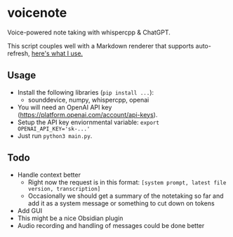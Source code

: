 # voicenote
Voice-powered note taking with whispercpp & ChatGPT.

This script couples well with a Markdown renderer that supports auto-refresh, [here's what I use.](https://chrome.google.com/webstore/detail/markdown-viewer/ckkdlimhmcjmikdlpkmbgfkaikojcbjk?hl=en)

## Usage
- Install the following libraries (`pip install ...`):
  - sounddevice, numpy, whispercpp, openai
- You will need an OpenAI API key (https://platform.openai.com/account/api-keys).
- Setup the API key enviornmental variable: `export OPENAI_API_KEY='sk-...'`
- Just run `python3 main.py`.

## Todo
- Handle context better
  - Right now the request is in this format: `[system prompt, latest file version, transcription]`
  - Occasionally we should get a summary of the notetaking so far and add it as a system message or something to cut down on tokens
- Add GUI
- This might be a nice Obsidian plugin 
- Audio recording and handling of messages could be done better
